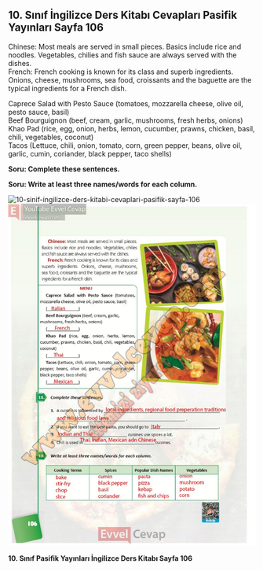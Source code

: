 ## 10. Sınıf İngilizce Ders Kitabı Cevapları Pasifik Yayınları Sayfa 106

Chinese: Most meals are served in small pieces. Basics include rice and noodles. Vegetables, chilies and fish sauce are always served with the dishes.  
 French: French cooking is known for its class and superb ingredients. Onions, cheese, mushrooms, sea food, croissants and the baguette are the typical ingredients for a French dish.

Caprece Salad with Pesto Sauce (tomatoes, mozzarella cheese, olive oil, pesto sauce, basil)  
 Beef Bourguignon (beef, cream, garlic, mushrooms, fresh herbs, onions)  
 Khao Pad (rice, egg, onion, herbs, lemon, cucumber, prawns, chicken, basil, chili, vegetables, coconut)  
 Tacos (Lettuce, chili, onion, tomato, corn, green pepper, beans, olive oil, garlic, cumin, coriander, black pepper, taco shells)

**Soru: Complete these sentences.**

**Soru: Write at least three names/words for each column.**

![10-sinif-ingilizce-ders-kitabi-cevaplari-pasifik-sayfa-106]()![10-sinif-ingilizce-ders-kitabi-cevaplari-pasifik-sayfa-106](./image1.webp)

**10. Sınıf Pasifik Yayınları İngilizce Ders Kitabı Sayfa 106**